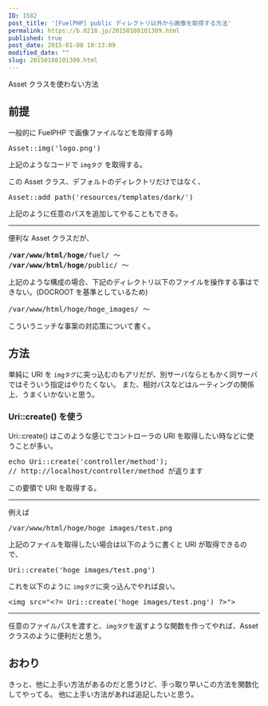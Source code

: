 ```yaml
---
ID: 1582
post_title: '[FuelPHP] public ディレクトリ以外から画像を取得する方法'
permalink: https://b.0218.jp/20150108101309.html
published: true
post_date: 2015-01-08 10:13:09
modified_date: ""
slug: 20150108101309.html
---
```

Asset クラスを使わない方法
<!--more-->
<h2>前提</h2>
一般的に FuelPHP で画像ファイルなどを取得する時
<pre>Asset::img('logo.png')</pre>
上記のようなコードで <code>imgタグ</code> を取得する。

この Asset クラス、デフォルトのディレクトリだけではなく、
<pre>Asset::add_path('resources/templates/dark/')</pre>
上記のように任意のパスを追加してやることもできる。
<hr>
便利な Asset クラスだが、
<pre>
<b>/var/www/html/hoge</b>/fuel/ ～
<b>/var/www/html/hoge</b>/public/ ～
</pre>
上記のような構成の場合、下記のディレクトリ以下のファイルを操作する事はできない。(DOCROOT を基準としているため)
<pre>/var/www/html/hoge/hoge_images/ ～</pre>

こういうニッチな事案の対応策について書く。


<h2>方法</h2>
単純に URI を <code>imgタグ</code>に突っ込むのもアリだが、別サーバならともかく同サーバではそういう指定はやりたくない。
また、相対パスなどはルーティングの関係上、うまくいかないと思う。


<h3>Uri::create() を使う</h3>
Uri::create() はこのような感じでコントローラの URI を取得したい時などに使うことが多い。

<pre>echo Uri::create('controller/method');
// http://localhost/controller/method が返ります
</pre>

この要領で URI を取得する。

<hr>

例えば
<pre>/var/www/html/hoge/hoge_images/test.png</pre>
上記のファイルを取得したい場合は以下のように書くと URI が取得できるので、

<pre>Uri::create('hoge_images/test.png')</pre>

これを以下のように <code>imgタグ</code>に突っ込んでやれば良い。

<pre class="prettyprint linenums">&lt;img src="&lt;?= Uri::create('hoge_images/test.png') ?&gt;"&gt;</pre>

<hr>

任意のファイルパスを渡すと、<code>imgタグ</code>を返すような関数を作ってやれば、Asset クラスのように便利だと思う。

<h2>おわり</h2>

きっと、他に上手い方法があるのだと思うけど、手っ取り早いこの方法を関数化してやってる。
他に上手い方法があれば追記したいと思う。